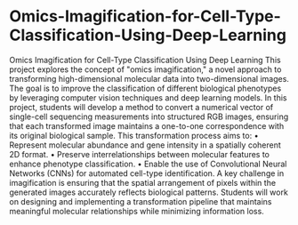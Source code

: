 # Omics-Imagification-for-Cell-Type-Classification-Using-Deep-Learning
Omics Imagification for Cell-Type Classification Using Deep Learning
This project explores the concept of "omics imagification," a novel approach to transforming high-dimensional molecular data into two-dimensional images. The goal is to improve the classification of different biological phenotypes by leveraging computer vision techniques and deep learning models.
In this project, students will develop a method to convert a numerical vector of single-cell sequencing measurements into structured RGB images, ensuring that each transformed image maintains a one-to-one correspondence with its original biological sample. This transformation process aims to:
• Represent molecular abundance and gene intensity in a spatially coherent 2D format.
• Preserve interrelationships between molecular features to enhance phenotype classification.
• Enable the use of Convolutional Neural Networks (CNNs) for automated cell-type identification.
A key challenge in imagification is ensuring that the spatial arrangement of pixels within the generated images accurately reflects biological patterns. Students will work on designing and implementing a transformation pipeline that maintains meaningful molecular relationships while minimizing information loss.
